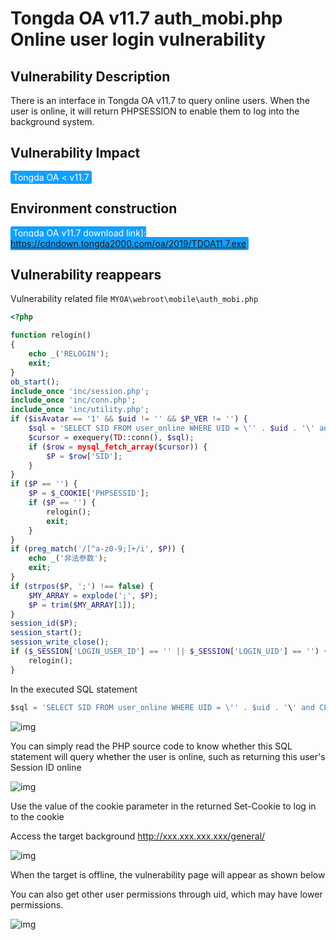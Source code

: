# Tongda OA v11.7 auth_mobi.php Online user login vulnerability

## Vulnerability Description

There is an interface in Tongda OA v11.7 to query online users. When the user is online, it will return PHPSESSION to enable them to log into the background system.

## Vulnerability Impact

<span style="background-color:rgb(18, 160, 255); padding: 2px 4px; border-radius: 3px; color: white;">Tongda OA < v11.7</span>

## Environment construction

<span style="background-color:rgb(18, 160, 255); padding: 2px 4px; border-radius: 3px; color: white;">Tongda OA v11.7 download link]: https://cdndown.tongda2000.com/oa/2019/TDOA11.7.exe</span>

## Vulnerability reappears

Vulnerability related file `MYOA\webroot\mobile\auth_mobi.php`

```php
<?php

function relogin()
{
    echo _('RELOGIN');
    exit;
}
ob_start();
include_once 'inc/session.php';
include_once 'inc/conn.php';
include_once 'inc/utility.php';
if ($isAvatar == '1' && $uid != '' && $P_VER != '') {
    $sql = 'SELECT SID FROM user_online WHERE UID = \'' . $uid . '\' and CLIENT = \'' . $P_VER . '\'';
    $cursor = exequery(TD::conn(), $sql);
    if ($row = mysql_fetch_array($cursor)) {
        $P = $row['SID'];
    }
}
if ($P == '') {
    $P = $_COOKIE['PHPSESSID'];
    if ($P == '') {
        relogin();
        exit;
    }
}
if (preg_match('/[^a-z0-9;]+/i', $P)) {
    echo _('非法参数');
    exit;
}
if (strpos($P, ';') !== false) {
    $MY_ARRAY = explode(';', $P);
    $P = trim($MY_ARRAY[1]);
}
session_id($P);
session_start();
session_write_close();
if ($_SESSION['LOGIN_USER_ID'] == '' || $_SESSION['LOGIN_UID'] == '') {
    relogin();
}
```



In the executed SQL statement



```sql
$sql = 'SELECT SID FROM user_online WHERE UID = \'' . $uid . '\' and CLIENT = \'' . $P_VER . '\'';
```



![img](https://raw.githubusercontent.com/PeiQi0/PeiQi-WIKI-Book/refs/heads/main/docs/.vuepress/../.vuepress/public/img/tongdaoa-25.png)



You can simply read the PHP source code to know whether this SQL statement will query whether the user is online, such as returning this user's Session ID online



![img](https://raw.githubusercontent.com/PeiQi0/PeiQi-WIKI-Book/refs/heads/main/docs/.vuepress/../.vuepress/public/img/tongdaoa-26.png)



Use the value of the cookie parameter in the returned Set-Cookie to log in to the cookie

Access the target background http://xxx.xxx.xxx.xxx/general/

![img](https://raw.githubusercontent.com/PeiQi0/PeiQi-WIKI-Book/refs/heads/main/docs/.vuepress/../.vuepress/public/img/tongdaoa-27.png)



When the target is offline, the vulnerability page will appear as shown below

You can also get other user permissions through uid, which may have lower permissions.

![img](https://raw.githubusercontent.com/PeiQi0/PeiQi-WIKI-Book/refs/heads/main/docs/.vuepress/../.vuepress/public/img/tongdaoa-28.png)